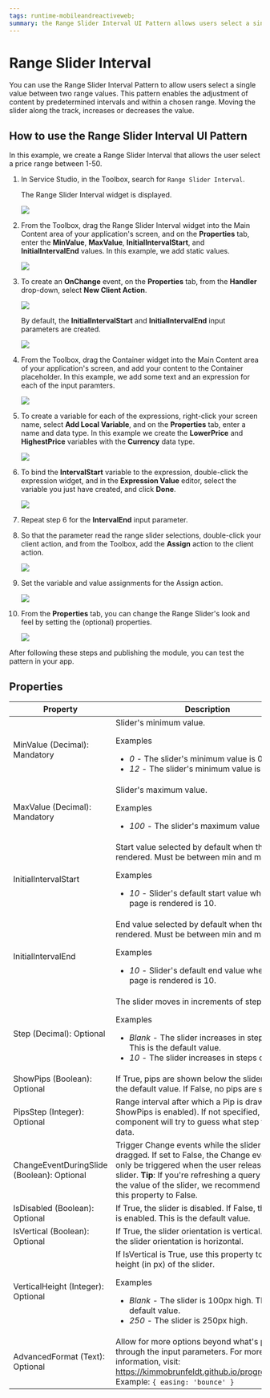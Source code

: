 ```yaml
---
tags: runtime-mobileandreactiveweb;  
summary: the Range Slider Interval UI Pattern allows users select a single value between two range values.
---
```


# Range Slider Interval

You can use the Range Slider Interval Pattern to allow users select a single value between two range values. This pattern enables the adjustment of content by predetermined intervals and within a chosen range. Moving the slider along the track, increases or decreases the value.

## How to use the Range Slider Interval UI Pattern

In this example, we create a Range Slider Interval that allows the user select a price range between 1-50.

1. In Service Studio, in the Toolbox, search for `Range Slider Interval`.

    The Range Slider Interval widget is displayed.

    ![](images/rangesliderinterval-2-ss.png)

1. From the Toolbox, drag the Range Slider Interval widget into the Main Content area of your application's screen, and on the **Properties** tab, enter the **MinValue**, **MaxValue**, **InitialIntervalStart**, and **InitialIntervalEnd** values. In this example, we add static values.

    ![](images/rangesliderinterval-3-ss.png)

1. To create an **OnChange** event, on the **Properties** tab, from the **Handler** drop-down, select **New Client Action**.

    ![](images/rangesliderinterval-5-ss.png)

    By default, the **InitialIntervalStart** and **InitialIntervalEnd** input parameters are created.

    ![](images/rangesliderinterval-4-ss.png)

1. From the Toolbox, drag the Container widget into the Main Content area of your application's screen, and add your content to the Container placeholder. In this example, we add some text and an expression for each of the input paramters.

    ![](images/rangesliderinterval-6-ss.png)

1. To create a variable for each of the expressions, right-click your screen name, select **Add Local Variable**, and on the **Properties** tab, enter a name and data type. In this example we create the **LowerPrice** and **HighestPrice** variables with the **Currency** data type.

    ![](images/rangesliderinterval-8-ss.png)

1. To bind the **IntervalStart** variable to the expression, double-click the expression widget, and in the **Expression Value** editor, select the variable you just have created, and click **Done**.

    ![](images/rangesliderinterval-9-ss.png)

1. Repeat step 6 for the **IntervalEnd** input parameter.

1. So that the parameter read the range slider selections, double-click your client action, and from the Toolbox, add the **Assign** action to the client action.

    ![](images/rangesliderinterval-11-ss.png)

1. Set the variable and value assignments for the Assign action.

    ![](images/rangesliderinterval-12-ss.png)

1. From the **Properties** tab, you can change the Range Slider's look and feel by setting the (optional) properties.

    ![](images/rangesliderinterval-13-ss.png)

After following these steps and publishing the module, you can test the pattern in your app.

## Properties

| Property | Description |
|---|---|
| MinValue (Decimal): Mandatory  |  Slider's minimum value. <p>Examples <ul><li>_0_ - The slider's minimum value is 0.</li><li>_12_ - The slider's minimum value is 12</li> </ul></p> |
| MaxValue (Decimal): Mandatory  |  Slider's maximum value. <p>Examples <ul><li>_100_ - The slider's maximum value is 100.</li></ul></p> |
| InitialIntervalStart  |  Start value selected by default when the page is rendered. Must be between min and max values. <p>Examples <ul><li>_10_ - Slider's default start value when the page is rendered is 10.</li></ul></p> |
| InitialIntervalEnd  |  End value selected by default when the page is rendered. Must be between min and max values. <p>Examples <ul><li>_10_ - Slider's default end value when the page is rendered is 10.</li></ul></p> |
| Step (Decimal): Optional  | The slider moves in increments of steps.<p>Examples <ul><li>_Blank_ - The slider increases in steps of 1. This is the default value. </li><li>_10_ - The slider increases in steps of 10.</li></ul></p>|
| ShowPips (Boolean): Optional  | If True, pips are shown below the slider. This is the default value. If False, no pips are shown. |
| PipsStep (Integer): Optional  |  Range interval after which a Pip is drawn (when ShowPips is enabled). If not specified, the component will try to guess what step fits your data. |
| ChangeEventDuringSlide (Boolean): Optional |  Trigger Change events while the slider is being dragged. If set to False, the Change events will only be triggered when the user releases the slider. **Tip**: If you're refreshing a query based on the value of the slider, we recommend you set this property to False. |
|IsDisabled (Boolean): Optional | If True, the slider is disabled. If False, the slider is enabled. This is the default value. |
|IsVertical (Boolean): Optional | If True, the slider orientation is vertical. If False, the slider orientation is horizontal. |
|VerticalHeight (Integer): Optional | If IsVertical is True, use this property to set the height (in px) of the slider. <p>Examples <ul><li>_Blank_ - The slider is 100px high. This is the default value. </li><li>_250_ - The slider is 250px high.</li></ul></p> |
|AdvancedFormat (Text): Optional  |  Allow for more options beyond what's provided through the input parameters. For more information, visit: <https://kimmobrunfeldt.github.io/progressbar.js/>. Example: `{ easing: 'bounce' }` |

